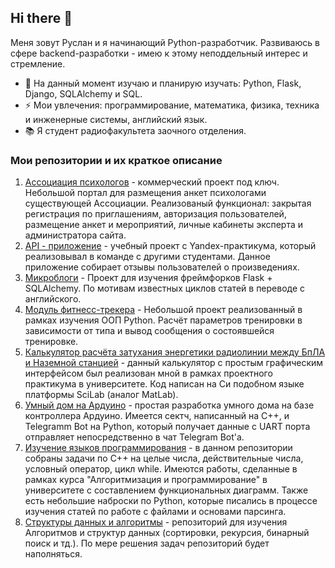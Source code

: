 ## Hi there 👋

Меня зовут Руслан и я начинающий Python-разработчик. Развиваюсь в сфере backend-разработки - имею к этому неподдельный интерес и стремление.

- 🌱 На данный момент изучаю и планирую изучать: Python, Flask, Django, SQLAlchemy и SQL.
- ⚡  Мои увлечения: программирование, математика, физика, техника и инженерные системы, английский язык.
- 📚 Я студент радиофакультета заочного отделения.

### Мои репозитории и их краткое описание
1. [Ассоциация психологов](https://github.com/shakertov/association) - коммерческий проект под ключ. Небольшой портал для размещения анкет психологами существующей Ассоциации. Реализованый функционал: закрытая регистрация по приглашениям, авторизация пользователей, размещение анкет и мероприятий, личные кабинеты эксперта и администратора сайта.
2. [API - приложение](https://github.com/shakertov/api_yamdb) - учебный проект с Yandex-практикума, который реализовывал в команде с другими студентами. Данное приложение собирает отзывы пользователей о произведениях.
3. [Микроблоги](https://github.com/shakertov/microblog) - Проект для изучения фреймфорков Flask + SQLAlchemy. По мотивам известных циклов статей в переводе с английского.
4. [Модуль фитнесс-трекера](https://github.com/shakertov/fitness) - Небольшой проект реализованный в рамках изучения ООП Python. Расчёт параметров тренировки в зависимости от типа и вывод сообщения о состоявшейся тренировке.
5. [Калькулятор расчёта затухания энергетики радиолинии между БпЛА и Наземной станцией](https://github.com/shakertov/attenuation) - данный калькулятор c простым графическим интерфейсом был реализован мной в рамках проектного практикума в университете. Код написан на Си подобном языке платформы SciLab (аналог MatLab).
6. [Умный дом на Ардуино](https://github.com/shakertov/smarthome) - простая разработка умного дома на базе контроллера Ардуино. Имеется сектч, написанный на C++, и Telegramm Bot на Python, который получает данные с UART порта отправляет непосредственно в чат Telegram Bot'a.
7. [Изучение языков программирования](https://github.com/shakertov/tasks) - в данном репозитории собраны задачи по C++ на целые числа, действительные числа, условный оператор, цикл while. Имеются работы, сделанные в рамках курса "Алгоритмизация и программирование" в университете с составлением функциональных диаграмм. Также есть небольшие наброски по Python, которые писались в процессе изучения статей по работе с файлами и основами парсинга.
8. [Структуры данных и алгоритмы](https://github.com/shakertov/structures) - репозиторий для изучения Алгоритмов и структур данных (сортировки, рекурсия, бинарный поиск и тд.). По мере решения задач репозиторий будет наполняться.
<!--
**shakertov/shakertov** is a ✨ _special_ ✨ repository because its `README.md` (this file) appears on your GitHub profile.

Here are some ideas to get you started:

- 🔭 I’m currently working on ...
- 🌱 I’m currently learning ...
- 👯 I’m looking to collaborate on ...
- 🤔 I’m looking for help with ...
- 💬 Ask me about ...
- 📫 How to reach me: ...
- 😄 Pronouns: ...
- ⚡ Fun fact: ...
-->
